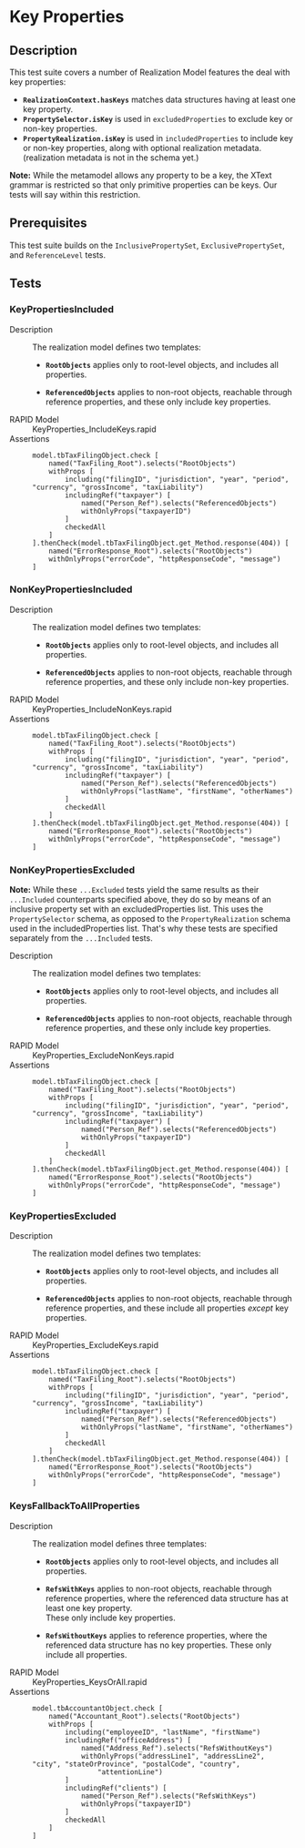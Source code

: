 # Key Properties

## Description

This test suite covers a number of Realization Model features the deal with key 
properties:
* **`RealizationContext.hasKeys`** matches data structures having at least one key 
property. 
* **`PropertySelector.isKey`** is used in `excludedProperties` to exclude key 
or non-key properties. 
* **`PropertyRealization.isKey`** is used in `includedProperties` to include key
or non-key properties, along with optional realization metadata. (realization metadata
is not in the schema yet.)

**Note:** While the metamodel allows any property to be a key, the XText grammar is 
restricted so that only primitive properties can be keys.  Our tests will say within
this restriction.

## Prerequisites

This test suite builds on the `InclusivePropertySet`, `ExclusivePropertySet`, and 
`ReferenceLevel`  tests.


## Tests

### KeyPropertiesIncluded

<dl>
  <dt>Description</dt>
  <dd>

The realization model defines two templates: 
* **`RootObjects`** applies only to root-level objects, and includes all properties. 
* **`ReferencedObjects`** applies to non-root objects, reachable through reference 
  properties, and these only include key properties. 

  </dd>
  <dt>RAPID Model</dt>
  <dd>KeyProperties_IncludeKeys.rapid</dd>
  <dt>Assertions</dt>
  <dd>

``` IncludeKeys
model.tbTaxFilingObject.check [
    named("TaxFiling_Root").selects("RootObjects")
    withProps [
        including("filingID", "jurisdiction", "year", "period", "currency", "grossIncome", "taxLiability")
        includingRef("taxpayer") [
            named("Person_Ref").selects("ReferencedObjects")
            withOnlyProps("taxpayerID")
        ]
        checkedAll
    ]
].thenCheck(model.tbTaxFilingObject.get_Method.response(404)) [
    named("ErrorResponse_Root").selects("RootObjects")
    withOnlyProps("errorCode", "httpResponseCode", "message")
]
```

  </dd>
</dl>

### NonKeyPropertiesIncluded

<dl>
  <dt>Description</dt>
  <dd>

The realization model defines two templates: 
* **`RootObjects`** applies only to root-level objects, and includes all properties. 
* **`ReferencedObjects`** applies to non-root objects, reachable through reference 
  properties, and these only include non-key properties. 

  </dd>
  <dt>RAPID Model</dt>
  <dd>KeyProperties_IncludeNonKeys.rapid</dd>
  <dt>Assertions</dt>
  <dd>

``` IncludeNonKeys
model.tbTaxFilingObject.check [
    named("TaxFiling_Root").selects("RootObjects")
    withProps [
        including("filingID", "jurisdiction", "year", "period", "currency", "grossIncome", "taxLiability")
        includingRef("taxpayer") [
            named("Person_Ref").selects("ReferencedObjects")
            withOnlyProps("lastName", "firstName", "otherNames")
        ]
        checkedAll
    ]
].thenCheck(model.tbTaxFilingObject.get_Method.response(404)) [
    named("ErrorResponse_Root").selects("RootObjects")
    withOnlyProps("errorCode", "httpResponseCode", "message")
]
```

  </dd>
</dl>

### NonKeyPropertiesExcluded

**Note:** While these `...Excluded` tests yield the same results as their 
`...Included` counterparts specified above, they do so by means of an inclusive 
property set with an excludedProperties list.  This uses the `PropertySelector` 
schema, as opposed to the `PropertyRealization` schema used in the 
includedProperties list. That's why these tests are specified separately from
the `...Included` tests.

<dl>
  <dt>Description</dt>
  <dd>

The realization model defines two templates: 
* **`RootObjects`** applies only to root-level objects, and includes all properties. 
* **`ReferencedObjects`** applies to non-root objects, reachable through reference 
  properties, and these only include key properties. 

  </dd>
  <dt>RAPID Model</dt>
  <dd>KeyProperties_ExcludeNonKeys.rapid</dd>
  <dt>Assertions</dt>
  <dd>

``` ExcludeNonKeys
model.tbTaxFilingObject.check [
    named("TaxFiling_Root").selects("RootObjects")
    withProps [
        including("filingID", "jurisdiction", "year", "period", "currency", "grossIncome", "taxLiability")
        includingRef("taxpayer") [
            named("Person_Ref").selects("ReferencedObjects")
            withOnlyProps("taxpayerID")
        ]
        checkedAll
    ]
].thenCheck(model.tbTaxFilingObject.get_Method.response(404)) [
    named("ErrorResponse_Root").selects("RootObjects")
    withOnlyProps("errorCode", "httpResponseCode", "message")
]
```

  </dd>
</dl>

### KeyPropertiesExcluded

<dl>
  <dt>Description</dt>
  <dd>

The realization model defines two templates: 
* **`RootObjects`** applies only to root-level objects, and includes all properties. 
* **`ReferencedObjects`** applies to non-root objects, reachable through reference 
  properties, and these include all properties _except_ key properties. 

  </dd>
  <dt>RAPID Model</dt>
  <dd>KeyProperties_ExcludeKeys.rapid</dd>
  <dt>Assertions</dt>
  <dd>

``` ExcludeKeys
model.tbTaxFilingObject.check [
    named("TaxFiling_Root").selects("RootObjects")
    withProps [
        including("filingID", "jurisdiction", "year", "period", "currency", "grossIncome", "taxLiability")
        includingRef("taxpayer") [
            named("Person_Ref").selects("ReferencedObjects")
            withOnlyProps("lastName", "firstName", "otherNames")
        ]
        checkedAll
    ]
].thenCheck(model.tbTaxFilingObject.get_Method.response(404)) [
    named("ErrorResponse_Root").selects("RootObjects")
    withOnlyProps("errorCode", "httpResponseCode", "message")
]
```

  </dd>
</dl>

### KeysFallbackToAllProperties


<dl>
  <dt>Description</dt>
  <dd>

The realization model defines three templates: 
* **`RootObjects`** applies only to root-level objects, and includes all properties. 
* **`RefsWithKeys`** applies to non-root objects, reachable through reference 
  properties, where the referenced data structure has at least one key property.  
  These only include key properties. 
* **`RefsWithoutKeys`** applies to reference properties, where the referenced 
  data structure has no key properties. These only include all properties. 

  </dd>
  <dt>RAPID Model</dt>
  <dd>KeyProperties_KeysOrAll.rapid</dd>
  <dt>Assertions</dt>
  <dd>

``` KeysOrAll
model.tbAccountantObject.check [
    named("Accountant_Root").selects("RootObjects")
    withProps [
        including("employeeID", "lastName", "firstName")
        includingRef("officeAddress") [
            named("Address_Ref").selects("RefsWithoutKeys")
            withOnlyProps("addressLine1", "addressLine2", "city", "stateOrProvince", "postalCode", "country",
                "attentionLine")
        ]
        includingRef("clients") [
            named("Person_Ref").selects("RefsWithKeys")
            withOnlyProps("taxpayerID")
        ]
        checkedAll
    ]
]
```

  </dd>
</dl>

